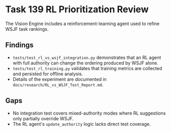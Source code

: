 # Task 139 RL Prioritization Review

The Vision Engine includes a reinforcement-learning agent used to refine WSJF task rankings.

## Findings

- `tests/test_rl_vs_wsjf_integration.py` demonstrates that an RL agent with full authority can change the ordering produced by WSJF alone.
- `tests/test_rl_training.py` validates that training metrics are collected and persisted for offline analysis.
- Details of the experiment are documented in `docs/research/RL_vs_WSJF_Test_Report.md`.

## Gaps

- No integration test covers mixed-authority modes where RL suggestions only partially override WSJF.
- The RL agent's `update_authority` logic lacks direct test coverage.
